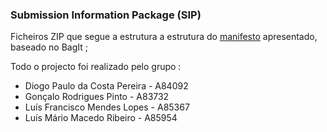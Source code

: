 ### Submission Information Package (SIP)

Ficheiros ZIP que segue a estrutura a estrutura do [manifesto] apresentado, baseado no BagIt ;

Todo o projecto foi realizado pelo grupo :
  * Diogo Paulo da Costa Pereira - A84092
  * Gonçalo Rodrigues Pinto - A83732
  * Luís Francisco Mendes Lopes - A85367
  * Luís Mário Macedo Ribeiro - A85954
 
[manifesto]: https://github.com/GRP99/PRI2020/blob/main/ProjetoFinal/_exemplos_/manifestoExemplo.json

